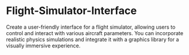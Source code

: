 # Flight-Simulator-Interface
Create a user-friendly interface for a flight simulator, allowing users to control and interact with various aircraft parameters. You can incorporate realistic physics simulations and integrate it with a graphics library for a visually immersive experience.
